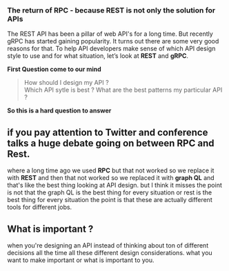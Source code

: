 ### The return of RPC -  because REST is not only the solution for APIs

The REST API has been a pillar of web API's for a long time. But recently gRPC has started gaining popularity. It turns out there are some very good reasons for that. To help API developers make sense of which API design style to use and for what situation, let’s look at **REST** and **gRPC**.

**First Question come to our mind**

> How should I design my API ?  
> Which API sytle is best ? 
> What are the best patterns my particular API ?

**So this is a hard question to answer**

## if you pay attention to Twitter and conference talks a huge debate going on between RPC and Rest.

where a long time ago we used **RPC** but that not worked so we replace it with **REST** and then that not worked so we replaced it with **graph QL** and that's like the best thing  looking at API design. but I think it misses the point is not that the graph QL is the best thing for every situation or rest is the best thing for every situation the point is that these are actually different tools for different jobs.

## What is important ?

when you're designing an API instead of thinking about ton of different decisions all the time all these different design considerations. what you want to make important or what is important to you.
<!--stackedit_data:
eyJoaXN0b3J5IjpbLTc5NDUwNTA4MywtNjU0MjExNjEwLDY0NT
ExOTg4MywtODU5NTQ0NDE5LDk2NTYzNzQ3MywtMTM4MjExNTM0
MSwzMDg3MzA1MzksLTEzNDIyMzIxOCw4MTkxNTUxODAsLTE2OD
U5NDQ1MTIsODQxNzE4NjIyLDYxNDYwMTU4OCwxNjk1NDc1OTMx
LC0xNjYyNjQ5ODc4LDQ1ODg5NDI3NiwtMTgxNjA1NzY5NywtNT
MyMDIzNDM4LC0zMDkxMjMwNTYsNDQzMDQ0NTY1LC0yNTI1OTcw
MTZdfQ==
-->
